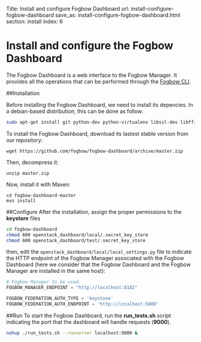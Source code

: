 Title: Install and configure Fogbow Dashboard
url: install-configure-fogbow-dashboard
save_as: install-configure-fogbow-dashboard.html
section: install
index: 6

Install and configure the Fogbow Dashboard
==========
The Fogbow Dashboard is a web interface to the Fogbow Manager. It provides all the operations that can be performed through the [Fogbow CLI](http://www.fogbowcloud.org/fogbow-cli).

##Installation

Before installing the Fogbow Dashboard, we need to install its depencies. In a debian-based distribution, this can be done as follow:

```bash
sudo apt-get install git python-dev python-virtualenv libssl-dev libffi-dev libxml2-dev libxslt1-dev
```

To install the Fogbow Dashboard, download its lastest stable version from our repository:

``` shell
wget https://github.com/fogbow/fogbow-dashboard/archive/master.zip
```

Then, decompress it:
``` shell
unzip master.zip
```

Now, install it with Maven:

```
cd fogbow-dashboard-master
mvn install
```

##Configure
After the installation, assign the proper permissions to the **keystore** files

```bash
cd fogbow-dashboard
chmod 600 openstack_dashboard/local/.secret_key_store
chmod 600 openstack_dashboard/test/.secret_key_store
```

then, edit the ```openstack_dashboard/local/local_settings.py``` file to indicate the HTTP endpoint of the Fogbow Manager associated with the Fogbow Dashboard (here we consider that the Fogbow Dashboard and the Fogbow Manager are installed in the same host):

``` python
# Fogbow Manager to be used.
FOGBOW_MANAGER_ENDPOINT = "http://localhost:8182"

FOGBOW_FEDERATION_AUTH_TYPE = 'keystone'
FOGBOW_FEDERATION_AUTH_ENDPOINT = 'http://localhost:5000' 
```

##Run
To start the Fogbow Dashboard, run the **run_tests.sh** script indicating the port that the dashboard will handle requests (**9000**).

``` bash
nohup ./run_tests.sh --runserver localhost:9000 &
```
